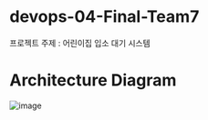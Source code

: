 # devops-04-Final-Team7
프로젝트 주제 : 어린이집 입소 대기 시스템

# Architecture Diagram
![image](https://github.com/cs-devops-bootcamp/devops-04-Final-Team7/assets/106210881/3e1f4b7f-89c3-41e8-b217-e332e38acd78)
